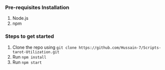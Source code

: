 ### Pre-requisites Installation

1. Node.js
2. npm

### Steps to get started

1. Clone the repo using `git clone https://github.com/Hussain-7/Scripts-tarot-Utilization.git`
2. Run `npm install`
3. Run `npm start`
